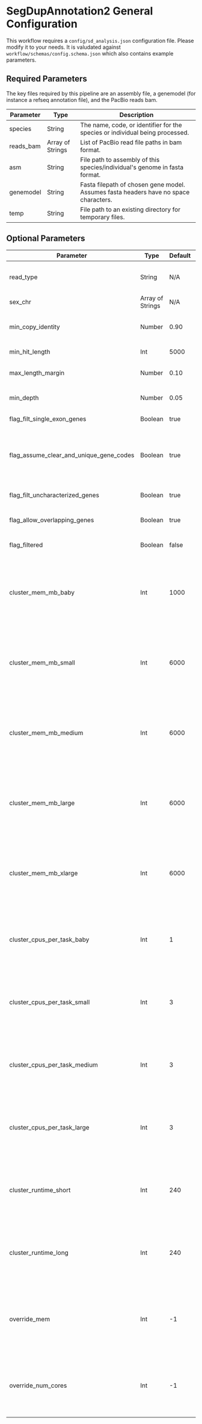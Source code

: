 # SegDupAnnotation2 General Configuration

This workflow requires a `config/sd_analysis.json` configuration file. Please modify it to your needs. It is valudated against `workflow/schemas/config.schema.json` which also contains example parameters.

## Required Parameters

The key files required by this pipeline are an assembly file, a genemodel (for instance a refseq annotation file), and the PacBio reads bam.

| Parameter | Type | Description |
| --- | --- | ------ |
| species | String | The name, code, or identifier for the species or individual being processed. |
| reads_bam | Array of Strings | List of PacBio read file paths in bam format. |
| asm | String | File path to assembly of this species/individual's genome in fasta format. |
| genemodel | String | Fasta filepath of chosen gene model. Assumes fasta headers have no space characters. |
| temp | String | File path to an existing directory for temporary files. |

## Optional Parameters

| Parameter | Type | Default | Description |
| --- | --- | --- | ------ |
| read_type | String | N/A | Note PacBio read technology type (CLR vs CCS). Currently used for metadata purposed only. |
| sex_chr | Array of Strings | N/A | List of sex chromosome names in given assembly. |
| min_copy_identity | Number | 0.90 | Minimum gene copy identity to keep when the gene copy is compared to the original copy. |
| min_hit_length | Int | 5000 | Minimum hit length to keep in bases. |
| max_length_margin | Number | 0.10 | Keep gene copies with length within \<max_length_margin\> of the original gene's length. |
| min_depth | Number | 0.05 | Minimum mean copy depth to keep as percentage of mean assembly depth. |
| flag_filt_single_exon_genes | Boolean | true | When true, keeps only genes with multiple exons. |
| flag_assume_clear_and_unique_gene_codes | Boolean | true | When false, assumes gene model fasta headers are in default RefSeq format, and thus renames all headers based on gene symbol in parenthesis at end of header line. |
| flag_filt_uncharacterized_genes | Boolean | true | When true, filters out genes in gene model with gene names beginning with `LOC`. |
| flag_allow_overlapping_genes | Boolean | true | When false, group overlapping genes using network based approach. |
| flag_filtered | Boolean | false | Retain and calculate depth for all genes even those that don't meet filter minimums. |
| cluster_mem_mb_baby | Int | 1000 | The memory in MB a cluster node or cpu must provide for a computationally simple job. In practice this parameter is combined with a cluster_cpus_per_task_\<size\> parameter by some rules to create a SLURM or other cluster job. |
| cluster_mem_mb_small | Int | 6000 | The memory in MB a cluster node or cpu must provide for a computationally simple job. In practice this parameter is combined with a cluster_cpus_per_task_\<size\> parameter by some rules to create a SLURM or other cluster job. |
| cluster_mem_mb_medium | Int | 6000 | The memory in MB a cluster node or cpu must provide for a computationally mild job. In practice this parameter is combined with a cluster_cpus_per_task_\<size\> parameter by some rules to create a SLURM or other cluster job. |
| cluster_mem_mb_large | Int | 6000 | The memory in MB a cluster node or cpu must provide for a computationally intense job. In practice this parameter is combined with a cluster_cpus_per_task_\<size\> parameter by some rules to create a SLURM or other cluster job. |
| cluster_mem_mb_xlarge | Int | 6000 | The memory in MB a cluster node or cpu must provide for a computationally intense job. In practice this parameter is combined with a cluster_cpus_per_task_\<size\> parameter by some rules to create a SLURM or other cluster job. |
| cluster_cpus_per_task_baby | Int | 1 | The number of cpus per task for a computationally simple rule. In practice this parameter is combined with a cluster_mem_mb_\<size\> parameter by some rules to create a SLURM or other cluster job. |
| cluster_cpus_per_task_small | Int | 3 | The number of cpus per task for a computationally mild rule. In practice this parameter is combined with a cluster_mem_mb_\<size\> parameter by some rules to create a SLURM or other cluster job. |
| cluster_cpus_per_task_medium | Int | 3 | The number of cpus per task for a computationally intense rule. In practice this parameter is combined with a cluster_mem_mb_\<size\> parameter by some rules to create a SLURM or other cluster job. |
| cluster_cpus_per_task_large | Int | 3 | The number of cpus per task for a computationally intense rule. In practice this parameter is combined with a cluster_mem_mb_\<size\> parameter by some rules to create a SLURM or other cluster job. |
| cluster_runtime_short | Int | 240 | The walltime in minutes allocated for rules expected to take a relatively short amount of time (like 4 hrs). This parameter is only used if called by snakemake's --slurm command line paramter. |
| cluster_runtime_long | Int | 240 | The walltime in minutes allocated for rules expected to take a relatively long amount of time (like 24 hrs). This parameter is only used if called by snakemake's --slurm command line paramter. |
| override_mem | Int | -1 | Override the memory available in MB otherwise defined by the cluster_mem_mb_\<size\> parameters in MB. If set to -1, the cluster_mem_mb_\<size\> paramters will not be overwritten. |
| override_num_cores | Int | -1 | Override the number of allocated cores otherwise defined by the cluster_cpus_per_task_\<size\> parameters. If set to -1, the cluster_cpus_per_task_\<size\> paramters will not be overwritten. |
